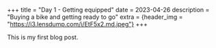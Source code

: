 +++
title = "Day 1 - Getting equipped"
date = 2023-04-26
description = "Buying a bike and getting ready to go"
extra = {header_img = "https://i3.lensdump.com/i/EtF5x2.md.jpeg"}
+++

This is my first blog post.